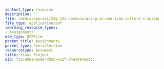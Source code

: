 ```yaml
---
content_type: resource
description: ''
file: /media/courses/21g-221-communicating-in-american-culture-s-spring-2019/f3d7eb0ee3eddd5b452fd4e14a4a33c5_MIT21G_221S19_finalproject.pdf
file_type: application/pdf
learning_resource_types:
- Assignments
ocw_type: OCWFile
parent_title: Assignments
parent_type: CourseSection
resourcetype: Document
title: Final Project
uid: f3d7eb0e-e3ed-dd5b-452f-d4e14a4a33c5
---
```

